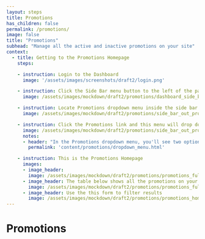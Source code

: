 ```yaml
---
layout: steps
title: Promotions
has_children: false
permalink: /promotions/
image: false
title: "Promotions"
subhead: "Manage all the active and inactive promotions on your site"
context:
  - title: Getting to the Promotions Homepage
    steps:

    - instruction: Login to the Dashboard
      image: '/assets/images/screenshots/draft2/login.png'

    - instruction: Click the Side Bar menu button to the left of the page
      image: /assets/images/mockdown/draft2/promotions/dashboard_side_bar_button_dark.jpg

    - instruction: Locate Promotions dropdown menu inside the side bar menu to the left of the page
      image: /assets/images/mockdown/draft2/promotions/side_bar_out_promotions_link_dark.jpg

    - instruction: Click the Promotions link and this menu will drop down
      image: /assets/images/mockdown/draft2/promotions/side_bar_out_promotions_dropdown_dark.jpg
      notes:
      - header: "In the Promotions dropdown menu, you'll see two options:"
        permalink: 'content/promotions/dropdown_menu.html'

    - instruction: This is the Promotions Homepage
      images:
      - image_header:
        image: /assets/images/mockdown/draft2/promotions/promotions_full_homepage.jpg
      - image_header: The table below shows all the promotions on your site
        image: /assets/images/mockdown/draft2/promotions/promotions_full_homepage_promotions_list.jpg
      - image_header: Use the this form to filter results
        image: /assets/images/mockdown/draft2/promotions/promotions_homepage_filter_dark.jpg
---
```


# Promotions
